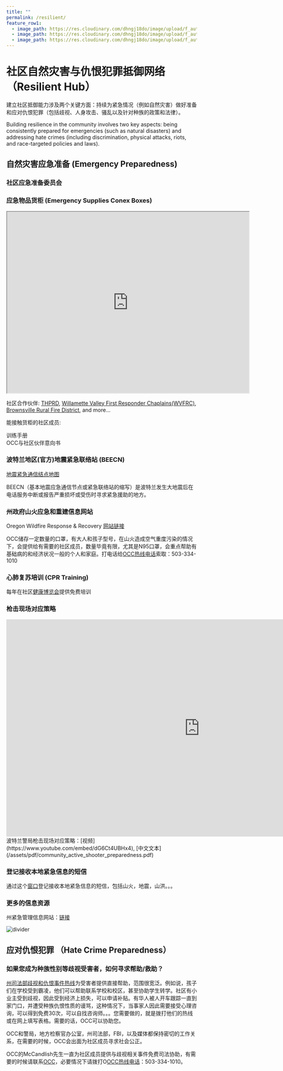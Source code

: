```yaml
---
title: ""
permalink: /resilient/
feature_row1:
  - image_path: https://res.cloudinary.com/dhngj18do/image/upload/f_auto,q_auto/v1/images/activities/rideconnection
  - image_path: https://res.cloudinary.com/dhngj18do/image/upload/f_auto,q_auto/v1/images/activities/lansulogo
  - image_path: https://res.cloudinary.com/dhngj18do/image/upload/f_auto,q_auto/v1/images/activities/kumlogo
---
```


# 社区自然灾害与仇恨犯罪抵御网络（Resilient Hub）

建立社区抵御能力涉及两个关键方面：持续为紧急情况（例如自然灾害）做好准备和应对仇恨犯罪（包括歧视、人身攻击、骚乱以及针对种族的政策和法律）。

Building resilience in the community involves two key aspects: being consistently prepared for emergencies (such as natural disasters) and addressing hate crimes (including discrimination, physical attacks, riots, and race-targeted policies and laws).

## 自然灾害应急准备 (Emergency Preparedness)

### 社区应急准备委员会

### 应急物品货柜 (Emergency Supplies Conex Boxes)

<iframe src="https://www.google.com/maps/d/u/0/embed?mid=1DpjChN6M4yE7l-X6GcazT9B0VnaR6pA&ehbc=2E312F&noprof=1" width="640" height="480"></iframe>

社区合作伙伴: [THPRD](https://www.thprd.org/facilities/sports/pcc-rock-creek), [Willamette Valley First Responder Chaplains(WVFRC)](https://www.wvfrc.org/), [Brownsville Rural Fire District](http://www.brownsvillefire.com/index.html), and more...

能接触货柜的社区成员:

训练手册  
OCC与社区伙伴意向书  

### 波特兰地区(官方)地震紧急联络站 (BEECN)

[地震紧急通信结点地图](https://www.portland.gov/pbem/documents/beecnjiantizhongwendetu/download)

BEECN（基本地震应急通信节点或紧急联络站的缩写）是波特兰发生大地震后在电话服务中断或报告严重损坏或受伤时寻求紧急援助的地方。

### 州政府山火应急和重建信息网站

Oregon Wildfire Response & Recovery [网站链接](https://wildfire.oregon.gov/)

OCC储存一定数量的口罩，有大人和孩子型号，在山火造成空气重度污染的情况下，会提供给有需要的社区成员，数量毕竟有限，尤其是N95口罩，会重点帮助有基础病的和经济状况一般的个人和家庭。打电话给[OCC热线电话](https://pdxchinese.org/support/)索取：503-334-1010

### 心肺复苏培训 (CPR Training)

每年在社区[健康博览会](https://pdxchinese.org/healthinitiative/)提供免费培训

### 枪击现场对应策略

<iframe width="1022" height="575" src="https://www.youtube.com/embed/Kah27w-t2GA" title="Run, Hide, Fight - CSU Active Shooter Safety Training" frameborder="0" allow="accelerometer; autoplay; clipboard-write; encrypted-media; gyroscope; picture-in-picture; web-share" referrerpolicy="strict-origin-when-cross-origin" allowfullscreen></iframe>
<br>
波特兰警局枪击现场对应策略：[视频](https://www.youtube.com/embed/dG6Ct4UBHx4), [中文文本](/assets/pdf/community_active_shooter_preparedness.pdf)

### 登记接收本地紧急信息的短信

通过这个[窗口](https://oralert.gov/)登记接收本地紧急信息的短信，包括山火，地震，山洪。。。

### 更多的信息资源

州紧急管理信息网站：[链接](https://www.oregon.gov/oem/Pages/default.aspx)

<img src="//res.cloudinary.com/dhngj18do/image/upload/f_auto,q_auto/v1/images/divider" alt="divider" />

## 应对仇恨犯罪 （Hate Crime Preparedness）

### 如果您成为种族性别等歧视受害者，如何寻求帮助/救助？

[州司法部歧视和仇恨事件热线](https://www.doj.state.or.us/oregon-department-of-justice/civil-rights/bias-and-hate/)为受害者提供直接帮助，范围很宽泛。例如说，孩子们在学校受到霸凌，他们可以帮助联系学校和校区，甚至协助学生转学。社区有小业主受到歧视，因此受到经济上损失，可以申请补贴。有华人被人开车跟踪一直到家门口，并遭受种族仇恨性质的谩骂，这种情况下，当事家人因此需要接受心理咨询，可以得到免费30次，可以自找咨询师。。。您需要做的，就是拨打他们的热线或在网上填写表格。需要的话，OCC可以协助您。

OCC和警局，地方检察官办公室，州司法部，FBI，以及媒体都保持密切的工作关系，在需要的时候，OCC会出面为社区成员寻求社会公正。

OCC的McCandlish先生一直为社区成员提供与歧视相关事件免费司法协助，有需要的时候请联系[OCC](https://pdxchinese.org/contact/)，必要情况下请拨打O[OCC热线电话](https://pdxchinese.org/support/)：503-334-1010。
